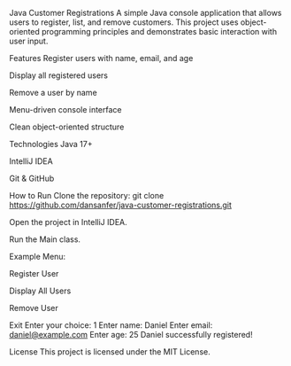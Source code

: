 Java Customer Registrations
A simple Java console application that allows users to register, list, and remove customers. This project uses object-oriented programming principles and demonstrates basic interaction with user input.

Features
Register users with name, email, and age

Display all registered users

Remove a user by name

Menu-driven console interface

Clean object-oriented structure

Technologies
Java 17+

IntelliJ IDEA

Git & GitHub

How to Run
Clone the repository:
git clone https://github.com/dansanfer/java-customer-registrations.git

Open the project in IntelliJ IDEA.

Run the Main class.

Example
Menu:

Register User

Display All Users

Remove User

Exit
Enter your choice: 1
Enter name: Daniel
Enter email: daniel@example.com
Enter age: 25
Daniel successfully registered!

License
This project is licensed under the MIT License.

